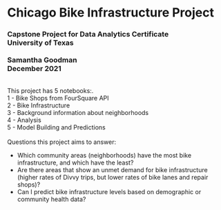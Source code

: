 # Chicago Bike Infrastructure Project
<h3>Capstone Project for Data Analytics Certificate<br>
University of Texas<br><br>
Samantha Goodman
<Br>December 2021</h3><br>
This project has 5 notebooks:.<br>
        1 - Bike Shops from FourSquare API<br>
        2 - Bike Infrastructure<br>
        3 - Background information about neighborhoods<br>
        4 - Analysis<br>
        5 - Model Building and Predictions<br><br>
    Questions this project aims to answer:<br>
    <ul><li>Which community areas (neighborhoods) have the most bike infrastructure, and which have the least?</li>
<li>Are there areas that show an unmet demand for bike infrastructure (higher rates of Divvy trips, but lower rates of bike lanes and repair shops)?</li>
<li>Can I predict bike infrastructure levels based on demographic or community health data?
